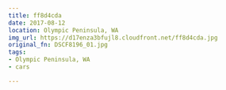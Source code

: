 ```yaml
---
title: ff8d4cda
date: 2017-08-12
location: Olympic Peninsula, WA
img_url: https://d17enza3bfujl8.cloudfront.net/ff8d4cda.jpg
original_fn: DSCF8196_01.jpg
tags:
- Olympic Peninsula, WA
- cars

---
```

